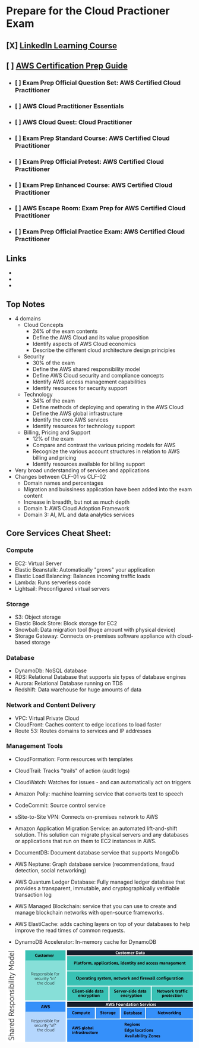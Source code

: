 # Prepare for the Cloud Practioner Exam

## [X] [LinkedIn Learning Course](https://www.linkedin.com/learning/aws-certified-cloud-practitioner-clf-c01-cert-prep-1-cloud-concepts)
## [ ] [AWS Certification Prep Guide](https://aws.amazon.com/certification/certified-cloud-practitioner/?ch=sec&sec=rmg&d=1)
  - ### [ ] Exam Prep Official Question Set: AWS Certified Cloud Practitioner
  - ### [ ] AWS Cloud Practitioner Essentials
  - ### [ ] AWS Cloud Quest: Cloud Practitioner
  - ### [ ] Exam Prep Standard Course: AWS Certified Cloud Practitioner
  - ### [ ] Exam Prep Official Pretest: AWS Certified Cloud Practitioner
  - ### [ ] Exam Prep Enhanced Course: AWS Certified Cloud Practitioner
  - ### [ ] AWS Escape Room: Exam Prep for AWS Certified Cloud Practitioner
  - ### [ ] Exam Prep Official Practice Exam: AWS Certified Cloud Practitioner

## Links
- []()
- []()
- []()

## Top Notes
- 4 domains
  - Cloud Concepts
    - 24% of the exam contents
    - Define the AWS Cloud and its value proposition
    - Identify aspects of AWS Cloud economics
    - Describe the different cloud architecture design principles
  - Security
    - 30% of the exam
    - Define the AWS shared responsibility model
    - Define AWS Cloud security and compliance concepts
    - Identify AWS access management capabilities
    - Identify resources for security support
  - Technology
    - 34% of the exam
    - Define methods of deploying and operating in the AWS Cloud
    - Define the AWS global infrastructure
    - Identify the core AWS services
    - Identify resources for technology support
  - Billing, Pricing and Support
    - 12% of the exam
    - Compare and contrast the various pricing models for AWS
    - Recognize the various account structures in relation to AWS billing and pricing
    - Identify resources available for billing support
- Very broad understanding of services and applications
- Changes between CLF-01 vs CLF-02
  - Domain names and percentages
  - Migration and buissiness application have been added into the exam content
  - Increase in breadth, but not as much depth
  - Domain 1: AWS Cloud Adoption Framework
  - Domain 3: AI, ML and data analytics services

## Core Services Cheat Sheet:
### Compute
- EC2: Virtual Server
- Elastic Beanstalk: Automatically "grows" your application
- Elastic Load Balancing: Balances incoming traffic loads
- Lambda: Runs serverless code
- Lightsail: Preconfigured virtual servers
### Storage
- S3: Object storage
- Elastic Block Store: Block storage for EC2
- Snowball: Data migration tool (huge amount with physical device)
- Storage Gateway: Connects on-premises software appliance with cloud-based storage
### Database
- DynamoDb: NoSQL database
- RDS: Relational Database that supports six types of database engines
- Aurora: Relational Database running on TDS
- Redshift: Data warehouse for huge amounts of data
### Network and Content Delivery
- VPC: Virtual Private Cloud
- CloudFront: Caches content to edge locations to load faster
- Route 53: Routes domains to services and IP addresses
### Management Tools
- CloudFormation: Form resources with templates
- CloudTrail: Tracks "trails" of action (audit logs)
- CloudWatch: Watches for issues - and can automatically act on triggers

- Amazon Polly: machine learning service that converts text to speech
- CodeCommit: Source control service
- sSite-to-Site VPN: Connects on-premises network to AWS
- Amazon Application Migration Service: an automated lift-and-shift solution. This solution can migrate physical servers and any databases or applications that run on them to EC2 instances in AWS.
- DocumentDB: Document database service that supports MongoDb
- AWS Neptune: Graph database service (recommendations, fraud detection, social networking)
- AWS Quantum Ledger Database: Fully managed ledger database that provides a transparent, immutable, and cryptographically verifiable transaction log
- AWS Managed Blockchain: service that you can use to create and manage blockchain networks with open-source frameworks.
- AWS ElastiCache: adds caching layers on top of your databases to help improve the read times of common requests.
- DynamoDB Accelerator: In-memory cache for DynamoDB


![AWS Shared Responsibility Model](./assets/aws-shared-responsibility-model.png)

